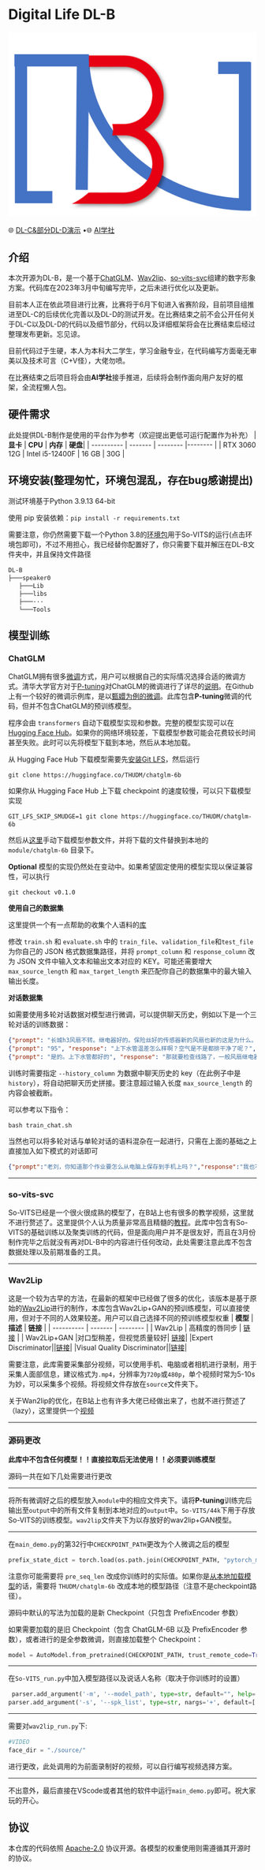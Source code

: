 # Digital Life DL-B
![DL-B](DL-B.png)

🌐 <a href="https://www.bilibili.com/video/BV1rm4y1b7nr" target="_blank">DL-C&部分DL-D演示</a> •🌐 <a href="https://space.bilibili.com/1333712100" target="_blank">AI学社</a> 
## 介绍
本次开源为DL-B，是一个基于[ChatGLM](https://github.com/THUDM/ChatGLM-6B)、[Wav2lip](https://github.com/Rudrabha/Wav2Lip)、[so-vits-svc](https://github.com/justinjohn0306/so-vits-svc-4.0-v2)组建的数字形象方案。代码库在2023年3月中旬编写完毕，之后未进行优化以及更新。

目前本人正在依此项目进行比赛，比赛将于6月下旬进入省赛阶段，目前项目组推进至DL-C的后续优化完善以及DL-D的测试开发。在比赛结束之前不会公开任何关于DL-C以及DL-D的代码以及细节部分，代码以及详细框架将会在比赛结束后经过整理发布更新。忘见谅。

目前代码过于生硬，本人为本科大二学生，学习金融专业，在代码编写方面毫无审美以及技术可言（C+V怪），大佬勿喷。

在比赛结束之后项目将会由**AI学社**接手推进，后续将会制作面向用户友好的框架，全流程懒人包。

## 硬件需求
此处提供DL-B制作是使用的平台作为参考（欢迎提出更低可运行配置作为补充）
| **显卡**   | **CPU** | **内存** | **硬盘**|
| ---------- | ------- | -------- |-------- |
| RTX 3060 12G | Intel i5-12400F | 16 GB | 30G |
      
## 环境安装(整理匆忙，环境包混乱，存在bug感谢提出)
测试环境基于Python 3.9.13 64-bit

使用 pip 安装依赖：`pip install -r requirements.txt`

需要注意，你仍然需要下载一个Python 3.8的[环境包](https://pan.baidu.com/s/1fb8Gao7Bp_alJ8OLKrmtsg?pwd=DLVB)用于So-VITS的运行(点击环境包即可)，不过不用担心，我已经替你配置好了，你只需要下载并解压在DL-B文件夹中，并且保持文件路径
```
DL-B
├───speaker0
   ├───Lib
   ├───libs
   ├───···
   └───Tools

```


## 模型训练
### ChatGLM
ChatGLM拥有很多[微调](https://github.com/liucongg/ChatGLM-Finetuning)方式，用户可以根据自己的实际情况选择合适的微调方式。清华大学官方对于[P-tuning](https://github.com/THUDM/P-tuning-v2)对ChatGLM的微调进行了详尽的[说明](https://github.com/THUDM/ChatGLM-6B/tree/main/ptuning)。在Github上有一个较好的微调示例库，是以[甄嬛为例的微调](https://github.com/piDack/chat_zhenhuan)。此库包含**P-tuning**微调的代码，但并不包含ChatGLM的预训练模型。

程序会由 `transformers` 自动下载模型实现和参数。完整的模型实现可以在 [Hugging Face Hub](https://huggingface.co/THUDM/chatglm-6b)。如果你的网络环境较差，下载模型参数可能会花费较长时间甚至失败。此时可以先将模型下载到本地，然后从本地加载。

从 Hugging Face Hub 下载模型需要先[安装Git LFS](https://docs.github.com/zh/repositories/working-with-files/managing-large-files/installing-git-large-file-storage)，然后运行
```Shell
git clone https://huggingface.co/THUDM/chatglm-6b
```

如果你从 Hugging Face Hub 上下载 checkpoint 的速度较慢，可以只下载模型实现
```Shell
GIT_LFS_SKIP_SMUDGE=1 git clone https://huggingface.co/THUDM/chatglm-6b
```
然后从[这里](https://cloud.tsinghua.edu.cn/d/fb9f16d6dc8f482596c2/)手动下载模型参数文件，并将下载的文件替换到本地的 `module/chatglm-6b` 目录下。

**Optional** 模型的实现仍然处在变动中。如果希望固定使用的模型实现以保证兼容性，可以执行

```Shell
git checkout v0.1.0
```

**使用自己的数据集**

这里提供一个有一点帮助的收集个人语料的[库](https://github.com/Yiyiyimu/QQ-History-Backup)

修改 `train.sh` 和 `evaluate.sh` 中的 `train_file`、`validation_file`和`test_file`为你自己的 JSON 格式数据集路径，并将 `prompt_column` 和 `response_column` 改为 JSON 文件中输入文本和输出文本对应的 KEY。可能还需要增大 `max_source_length` 和 `max_target_length` 来匹配你自己的数据集中的最大输入输出长度。

**对话数据集**

如需要使用多轮对话数据对模型进行微调，可以提供聊天历史，例如以下是一个三轮对话的训练数据：

```json lines
{"prompt": "长城h3风扇不转。继电器好的。保险丝好的传感器新的风扇也新的这是为什么。就是继电器缺一个信号线", "response": "用电脑能读数据流吗？水温多少", "history": []}
{"prompt": "95", "response": "上下水管温差怎么样啊？空气是不是都排干净了呢？", "history": [["长城h3风扇不转。继电器好的。保险丝好的传感器新的风扇也新的这是为什么。就是继电器缺一个信号线", "用电脑能读数据流吗？水温多少"]]}
{"prompt": "是的。上下水管都好的", "response": "那就要检查线路了，一般风扇继电器是由电脑控制吸合的，如果电路存在断路，或者电脑坏了的话会出现继电器不吸合的情况！", "history": [["长城h3风扇不转。继电器好的。保险丝好的传感器新的风扇也新的这是为什么。就是继电器缺一个信号线", "用电脑能读数据流吗？水温多少"], ["95", "上下水管温差怎么样啊？空气是不是都排干净了呢？"]]}
```

训练时需要指定 `--history_column` 为数据中聊天历史的 key（在此例子中是 `history`），将自动把聊天历史拼接。要注意超过输入长度 `max_source_length` 的内容会被截断。

可以参考以下指令：

```shell
bash train_chat.sh
```
当然也可以将多轮对话与单轮对话的语料混杂在一起进行，只需在上面的基础之上直接加入如下模式的对话即可
```json lines
{"prompt":"老刘，你知道那个作业要怎么从电脑上保存到手机上吗？","response":"我也不知道啊","history":[]}
```

---



### so-vits-svc
So-VITS已经是一个很火很成熟的模型了，在B站上也有很多的教学视频，这里就不进行赘述了。这里提供个人认为质量非常高且精髓的[教程](https://www.bilibili.com/video/BV1H24y187Ko)。此库中包含有So-VITS的基础训练以及聚类训练的代码，但是面向用户并不是很友好，而且在3月份制作完毕之后就没有再对DL-B中的内容进行任何改动，此处需要注意此库不包含数据处理以及前期准备的工具。

---

### Wav2Lip
这是一个较为古早的方法，在最新的框架中已经做了很多的优化，该版本是基于原始的[Wav2Lip](https://github.com/Rudrabha/Wav2Lip)进行的制作，本库包含Wav2Lip+GAN的预训练模型，可以直接使用，但对于不同的人效果较差。用户可以自己选择不同的预训练模型权重
| **模型**   | **描述** | **链接** |
| ---------- | ------- | -------- |
| Wav2Lip | 高精度的唇同步 | [链接](https://iiitaphyd-my.sharepoint.com/:u:/g/personal/radrabha_m_research_iiit_ac_in/Eb3LEzbfuKlJiR600lQWRxgBIY27JZg80f7V9jtMfbNDaQ?e=TBFBVW) |
| Wav2Lip+GAN |对口型稍差，但视觉质量较好| [链接](https://iiitaphyd-my.sharepoint.com/:u:/g/personal/radrabha_m_research_iiit_ac_in/EdjI7bZlgApMqsVoEUUXpLsBxqXbn5z8VTmoxp55YNDcIA?e=n9ljGW)|
|Expert Discriminator||[链接](https://iiitaphyd-my.sharepoint.com/:u:/g/personal/radrabha_m_research_iiit_ac_in/EQRvmiZg-HRAjvI6zqN9eTEBP74KefynCwPWVmF57l-AYA?e=ZRPHKP)|
|Visual Quality Discriminator||[链接](https://iiitaphyd-my.sharepoint.com/:u:/g/personal/radrabha_m_research_iiit_ac_in/EQVqH88dTm1HjlK11eNba5gBbn15WMS0B0EZbDBttqrqkg?e=ic0ljo)|

需要注意，此库需要采集部分视频，可以使用手机、电脑或者相机进行录制，用于采集人面部信息，建议格式为`.mp4`，分辨率为`720p`或`480p`，单个视频时常为5-10s为妙，可以采集多个视频。将视频文件存放在`source`文件夹下。

关于Wan2lip的优化，在B站上也有许多大佬已经做出来了，也就不进行赘述了（lazy），这里提供一个[视频](https://www.bilibili.com/video/BV1g8411T7it)

---

### 源码更改
**此库中不包含任何模型！！直接拉取后无法使用！！必须要训练模型**

源码一共在如下几处需要进行更改

---
将所有微调好之后的模型放入`module`中的相应文件夹下。请将**P-tuning**训练完后输出至`output`中的所有文件复制到本地对应的`output`中。`So-VITS/44k`下用于存放So-VITS的训练模型。`wav2lip`文件夹下为以存放好的wav2lip+GAN模型。

---

在`main_demo.py`的第32行中`CHECKPOINT_PATH`更改为个人微调之后的模型
```python
prefix_state_dict = torch.load(os.path.join(CHECKPOINT_PATH, "pytorch_model.bin"))
```
注意你可能需要将 `pre_seq_len` 改成你训练时的实际值。如果你是[从本地加载模型](https://github.com/THUDM/ChatGLM-6B#%E4%BB%8E%E6%9C%AC%E5%9C%B0%E5%8A%A0%E8%BD%BD%E6%A8%A1%E5%9E%8B)的话，需要将 `THUDM/chatglm-6b` 改成本地的模型路径（注意不是checkpoint路径）。

源码中默认的写法为加载的是新 Checkpoint（只包含 PrefixEncoder 参数）

如果需要加载的是旧 Checkpoint（包含 ChatGLM-6B 以及 PrefixEncoder 参数），或者进行的是全参数微调，则直接加载整个 Checkpoint：

```python
model = AutoModel.from_pretrained(CHECKPOINT_PATH, trust_remote_code=True)
```

---
在`So-VITS_run.py`中加入模型路径以及说话人名称（取决于你训练时的设置）
```python
 parser.add_argument('-m', '--model_path', type=str, default="", help='模型路径')
parser.add_argument('-s', '--spk_list', type=str, nargs='+', default=[''], help='合成目标说话人名称')
```
---
需要对`wav2lip_run.py`下:
```python
#VIDEO
face_dir = "./source/"
```
进行更改，此处调用的为前面录制好的视频，可以自行编写视频选择方案。

---
不出意外，最后直接在VScode或者其他的软件中运行`main_demo.py`即可。祝大家玩的开心。
## 协议

本仓库的代码依照 [Apache-2.0](LICENSE) 协议开源。各模型的权重使用则需遵循其开源时的协议。